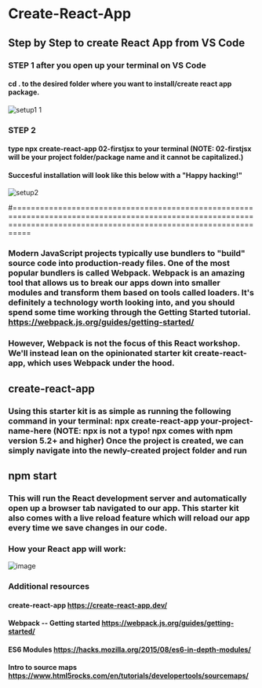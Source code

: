 # Create-React-App
## Step by Step to create React App from VS Code

### STEP 1 after you open up your terminal on VS Code
#### cd . to the desired folder where you want to install/create react app package.
![setup1 1](https://user-images.githubusercontent.com/99146295/166836429-a8693188-1914-4418-9404-807ad2ea136a.jpg)

### STEP 2 
#### type npx create-react-app 02-firstjsx to your terminal (NOTE: 02-firstjsx will be your project folder/package name and it cannot be capitalized.)
#### Succesful installation will look like this below with a "Happy hacking!"

![setup2](https://user-images.githubusercontent.com/99146295/166837380-4bdebd87-50a9-43ba-8fb8-7a3a673782cf.JPG)


#======================================================================================================================================================================
### Modern JavaScript projects typically use bundlers to "build" source code into production-ready files. One of the most popular bundlers is called Webpack. Webpack is an amazing tool that allows us to break our apps down into smaller modules and transform them based on tools called loaders. It's definitely a technology worth looking into, and you should spend some time working through the Getting Started tutorial. https://webpack.js.org/guides/getting-started/

### However, Webpack is not the focus of this React workshop. We'll instead lean on the opinionated starter kit create-react-app, which uses Webpack under the hood.

## create-react-app

### Using this starter kit is as simple as running the following command in your terminal: npx create-react-app your-project-name-here (NOTE: npx is not a typo! npx comes with npm version 5.2+ and higher) Once the project is created, we can simply navigate into the newly-created project folder and run

## npm start

### This will run the React development server and automatically open up a browser tab navigated to our app. This starter kit also comes with a live reload feature which will reload our app every time we save changes in our code.

### How your React app will work:

![image](https://user-images.githubusercontent.com/99146295/166809349-c83c6c8f-08bb-42d2-b2d8-950932e7b234.png)

### Additional resources 
#### create-react-app https://create-react-app.dev/
#### Webpack -- Getting started https://webpack.js.org/guides/getting-started/
#### ES6 Modules https://hacks.mozilla.org/2015/08/es6-in-depth-modules/
#### Intro to source maps https://www.html5rocks.com/en/tutorials/developertools/sourcemaps/
